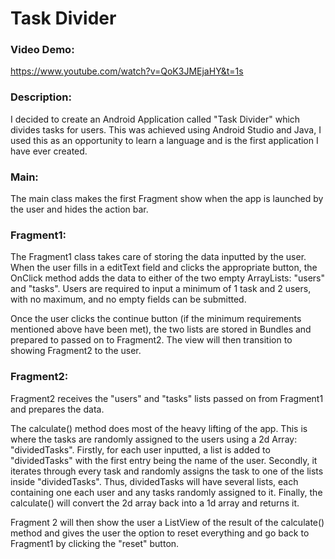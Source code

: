 # Task Divider

### Video Demo:  
https://www.youtube.com/watch?v=QoK3JMEjaHY&t=1s

### Description:

I decided to create an Android Application called "Task Divider" which divides tasks 
for users. This was achieved using Android Studio and Java, I used this as an opportunity to learn a
language and is the first application I have ever created.

### Main:
<p>
The main class makes the first Fragment show when the app is launched by the user and hides 
the action bar. </p>

### Fragment1:
<p>
The Fragment1 class takes care of storing the data inputted by the user. When the user fills in a 
editText field and clicks the appropriate button, the OnClick method adds the data to either of 
the two empty ArrayLists: "users" and "tasks". Users are required to input a minimum of 1 task 
and 2 users, with no maximum, and no empty fields can be submitted. 

Once the user clicks the continue button (if the minimum requirements mentioned above have been met), 
the two lists are stored in Bundles and prepared to passed on to Fragment2. The view will then
transition to showing Fragment2 to the user.</p>

### Fragment2:
<p>
Fragment2 receives the "users" and "tasks" lists passed on from Fragment1 and prepares the data.

The calculate() method does most of the heavy lifting of the app. This is where the tasks are 
randomly assigned to the users using a 2d Array: "dividedTasks". Firstly, for each user inputted,
a list is added to "dividedTasks" with the first entry being the name of the user. Secondly,
it iterates through every task and randomly assigns the task to one of the lists inside 
"dividedTasks". Thus, dividedTasks will have several lists, each containing one each user and any 
tasks randomly assigned to it. Finally, the calculate() will convert the 2d array back into a
1d array and returns it.

Fragment 2 will then show the user a ListView of the result of the calculate() method and 
gives the user the option to reset everything and go back to Fragment1 by clicking the "reset" button. </p>







